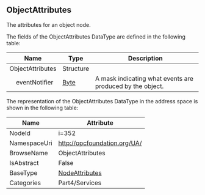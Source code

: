 <!-- datatype -->
## ObjectAttributes
The attributes for an object node.  
<!-- end of description -->
The fields of the ObjectAttributes DataType are defined in the following table:  

|Name|Type|Description|
|---|---|---|
|ObjectAttributes|Structure||
|&nbsp;&nbsp;&nbsp;&nbsp;eventNotifier|[Byte](../../../Part3/DataTypes/Byte/readme.md)|A mask indicating what events are produced by the object.|

The representation of the ObjectAttributes DataType in the address space is shown in the following table:  

|Name|Attribute|
|---|---|
|NodeId|i=352|
|NamespaceUri|http://opcfoundation.org/UA/|
|BrowseName|ObjectAttributes|
|IsAbstract|False|
|BaseType|[NodeAttributes](../../../Part4/Services/NodeAttributes/readme.md)|
|Categories|Part4/Services|

